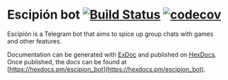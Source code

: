 # Escipión bot [![Build Status](https://travis-ci.org/Hawkings/Escipion_bot.svg?branch=master)](https://travis-ci.org/Hawkings/Escipion_bot) [![codecov](https://codecov.io/gh/Hawkings/Escipion_bot/branch/master/graph/badge.svg)](https://codecov.io/gh/Hawkings/Escipion_bot)


Escipión is a Telegram bot that aims to spice up group chats with games and other features.


Documentation can be generated with [ExDoc](https://github.com/elixir-lang/ex_doc)
and published on [HexDocs](https://hexdocs.pm). Once published, the docs can
be found at [https://hexdocs.pm/escipion_bot](https://hexdocs.pm/escipion_bot).

